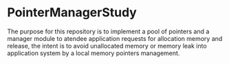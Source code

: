 # PointerManagerStudy
The purpose for this repository is to implement a pool of pointers and a manager module to atendee application requests for allocation memory and release, the intent is to avoid unallocated memory or memory leak into application system by a local memory pointers management.
